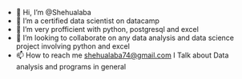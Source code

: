 - 👋 Hi, I’m @Shehualaba
- 👀 I’m a certified data scientist on datacamp
- 🌱 I’m very profficient with python, postgresql and excel
- 💞️ I’m looking to collaborate on any data analysis and data science project involving python and excel
- 📫 How to reach me shehualaba74@gmail.com
I Talk about Data analysis and programs in general

<!---
Shehualaba/Shehualaba is a ✨ special ✨ repository because its `README.md` (this file) appears on your GitHub profile.
You can click the Preview link to take a look at your changes.
--->
